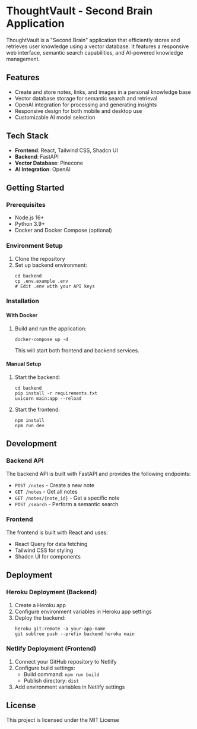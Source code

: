 
# ThoughtVault - Second Brain Application

ThoughtVault is a "Second Brain" application that efficiently stores and retrieves user knowledge using a vector database. It features a responsive web interface, semantic search capabilities, and AI-powered knowledge management.

## Features

- Create and store notes, links, and images in a personal knowledge base
- Vector database storage for semantic search and retrieval
- OpenAI integration for processing and generating insights
- Responsive design for both mobile and desktop use
- Customizable AI model selection

## Tech Stack

- **Frontend**: React, Tailwind CSS, Shadcn UI
- **Backend**: FastAPI
- **Vector Database**: Pinecone
- **AI Integration**: OpenAI

## Getting Started

### Prerequisites

- Node.js 16+
- Python 3.9+
- Docker and Docker Compose (optional)

### Environment Setup

1. Clone the repository
2. Set up backend environment:
   ```
   cd backend
   cp .env.example .env
   # Edit .env with your API keys
   ```

### Installation

#### With Docker

1. Build and run the application:
   ```
   docker-compose up -d
   ```
   This will start both frontend and backend services.

#### Manual Setup

1. Start the backend:
   ```
   cd backend
   pip install -r requirements.txt
   uvicorn main:app --reload
   ```

2. Start the frontend:
   ```
   npm install
   npm run dev
   ```

## Development

### Backend API

The backend API is built with FastAPI and provides the following endpoints:

- `POST /notes` - Create a new note
- `GET /notes` - Get all notes
- `GET /notes/{note_id}` - Get a specific note
- `POST /search` - Perform a semantic search

### Frontend

The frontend is built with React and uses:

- React Query for data fetching
- Tailwind CSS for styling
- Shadcn UI for components

## Deployment

### Heroku Deployment (Backend)

1. Create a Heroku app
2. Configure environment variables in Heroku app settings
3. Deploy the backend:
   ```
   heroku git:remote -a your-app-name
   git subtree push --prefix backend heroku main
   ```

### Netlify Deployment (Frontend)

1. Connect your GitHub repository to Netlify
2. Configure build settings:
   - Build command: `npm run build`
   - Publish directory: `dist`
3. Add environment variables in Netlify settings

## License

This project is licensed under the MIT License

